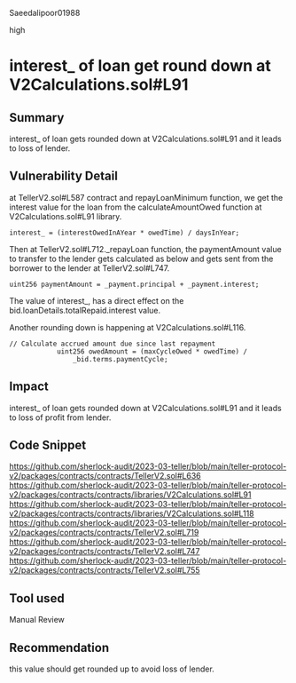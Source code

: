 Saeedalipoor01988

high

# interest_ of loan get round down at V2Calculations.sol#L91

## Summary
interest_ of loan gets rounded down at V2Calculations.sol#L91 and it leads to loss of lender.

## Vulnerability Detail
at TellerV2.sol#L587 contract and repayLoanMinimum function, we get the interest value for the loan from the calculateAmountOwed function at V2Calculations.sol#L91 library.

`interest_ = (interestOwedInAYear * owedTime) / daysInYear;`

Then at TellerV2.sol#L712._repayLoan function, the paymentAmount value to transfer to the lender gets calculated as below and gets sent from the borrower to the lender at TellerV2.sol#L747.

`uint256 paymentAmount = _payment.principal + _payment.interest;`

The value of interest_, has a direct effect on the bid.loanDetails.totalRepaid.interest value.

Another rounding down is happening at V2Calculations.sol#L116.

```solidity
// Calculate accrued amount due since last repayment
            uint256 owedAmount = (maxCycleOwed * owedTime) /
                _bid.terms.paymentCycle;

```
## Impact
interest_ of loan gets rounded down at V2Calculations.sol#L91 and it leads to loss of profit from lender.

## Code Snippet
https://github.com/sherlock-audit/2023-03-teller/blob/main/teller-protocol-v2/packages/contracts/contracts/TellerV2.sol#L636
https://github.com/sherlock-audit/2023-03-teller/blob/main/teller-protocol-v2/packages/contracts/contracts/libraries/V2Calculations.sol#L91
https://github.com/sherlock-audit/2023-03-teller/blob/main/teller-protocol-v2/packages/contracts/contracts/libraries/V2Calculations.sol#L118
https://github.com/sherlock-audit/2023-03-teller/blob/main/teller-protocol-v2/packages/contracts/contracts/TellerV2.sol#L719
https://github.com/sherlock-audit/2023-03-teller/blob/main/teller-protocol-v2/packages/contracts/contracts/TellerV2.sol#L747
https://github.com/sherlock-audit/2023-03-teller/blob/main/teller-protocol-v2/packages/contracts/contracts/TellerV2.sol#L755
## Tool used
Manual Review

## Recommendation
this value should get rounded up to avoid loss of lender.